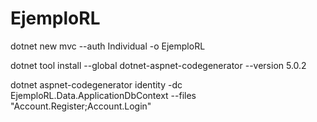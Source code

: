 # EjemploRL
dotnet new mvc --auth Individual -o EjemploRL

dotnet tool install --global dotnet-aspnet-codegenerator --version 5.0.2

dotnet aspnet-codegenerator identity -dc EjemploRL.Data.ApplicationDbContext --files "Account.Register;Account.Login"